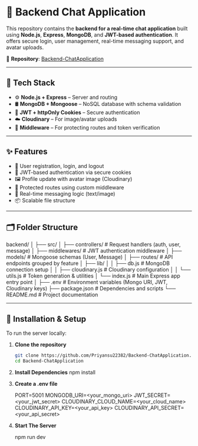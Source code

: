 # 💬 Backend Chat Application

This repository contains the **backend for a real-time chat application** built using **Node.js**, **Express**, **MongoDB**, and **JWT-based authentication**. It offers secure login, user management, real-time messaging support, and avatar uploads.

📁 **Repository**: [Backend-ChatApplication](https://github.com/Priyansu22382/Backend-ChatApplication)

---

## 🚀 Tech Stack

- ⚙️ **Node.js + Express** – Server and routing
- 🛢 **MongoDB + Mongoose** – NoSQL database with schema validation
- 🔐 **JWT + httpOnly Cookies** – Secure authentication
- ☁️ **Cloudinary** – For image/avatar uploads
- 🧪 **Middleware** – For protecting routes and token verification

---

## ✨ Features

- 👤 User registration, login, and logout
- 🧾 JWT-based authentication via secure cookies
- 🖼️ Profile update with avatar image (Cloudinary)
- 🔐 Protected routes using custom middleware
- 💬 Real-time messaging logic (text/image)
- 📦 Scalable file structure

---

## 🗂️ Folder Structure

backend/
│
├── src/
│   ├── controllers/         # Request handlers (auth, user, message)
│   ├── middlewares/         # JWT authentication middleware
│   ├── models/              # Mongoose schemas (User, Message)
│   ├── routes/              # API endpoints grouped by feature
│   ├── lib/
│   │   ├── db.js            # MongoDB connection setup
│   │   ├── cloudinary.js    # Cloudinary configuration
│   │   └── utils.js         # Token generation & utilities
│   └── index.js             # Main Express app entry point
│
├── .env                     # Environment variables (Mongo URI, JWT, Cloudinary keys)
├── package.json             # Dependencies and scripts
└── README.md                # Project documentation


---

## 🔧 Installation & Setup

To run the server locally:

1. **Clone the repository**

   ```bash
   git clone https://github.com/Priyansu22382/Backend-ChatApplication.git
   cd Backend-ChatApplication

2. **Install Dependencies**
    npm install

3. **Create a .env file**
   
   PORT=5001
   MONGODB_URI=<your_mongo_uri>
   JWT_SECRET=<your_jwt_secret>
   CLOUDINARY_CLOUD_NAME=<your_cloud_name>
   CLOUDINARY_API_KEY=<your_api_key>
   CLOUDINARY_API_SECRET=<your_api_secret>

   
4. **Start The Server**

   npm run dev


